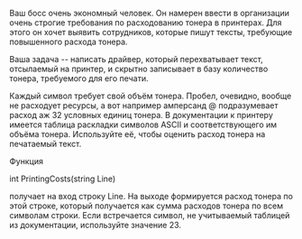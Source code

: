 Ваш босс очень экономный человек. Он намерен ввести в организации очень строгие требования по расходованию тонера в принтерах. Для этого он хочет выявить сотрудников, которые пишут тексты, требующие повышенного расхода тонера.

Ваша задача -- написать драйвер, который перехватывает текст, отсылаемый на принтер, и скрытно записывает в базу количество тонера, требуемого для его печати.

Каждый символ требует свой объём тонера. Пробел, очевидно, вообще не расходует ресурсы, а вот например амперсанд @ подразумевает расход аж 32 условных единиц тонера. В документации к принтеру имеется таблица раскладки символов ASCII и соответствующего им объёма тонера. Используйте её, чтобы оценить расход тонера на печатаемый текст.


Функция

int PrintingCosts(string Line)

получает на вход строку Line. На выходе формируется расход тонера по этой строке, который получается как сумма расходов тонера по всем символам строки. Если встречается символ, не учитываемый таблицей из документации, используйте значение 23.